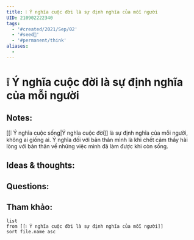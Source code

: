 ```yaml
---
title: ❕ Ý nghĩa cuộc đời là sự định nghĩa của mỗi người
UID: 210902222340
tags:
  - '#created/2021/Sep/02'
  - '#seed🥜'
  - '#permanent/think'
aliases:
  - 
---
```

# ❕ Ý nghĩa cuộc đời là sự định nghĩa của mỗi người

## Notes:
[[❕ Ý nghĩa cuộc sống|Ý nghĩa cuộc đời]] là sự định nghĩa của mỗi người, không ai giống ai. Ý nghĩa đối với bản thân mình là khi chết cảm thấy hài lòng với bản thân về những việc mình đã làm được khi còn sống.


## Ideas & thoughts:

## Questions:


## Tham khảo:
```dataview
list
from [[❕ Ý nghĩa cuộc đời là sự định nghĩa của mỗi người]]
sort file.name asc
```